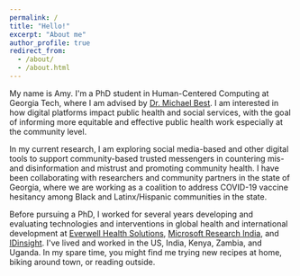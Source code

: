 ```yaml
---
permalink: /
title: "Hello!"
excerpt: "About me"
author_profile: true
redirect_from: 
  - /about/
  - /about.html
---
```


My name is Amy. I'm a PhD student in Human-Centered Computing at Georgia Tech, where I am advised by [Dr. Michael Best](https://mikeb.inta.gatech.edu/). I am interested in how digital platforms impact public health and social services, with the goal of informing more equitable and effective public health work especially at the community level.

In my current research, I am exploring social media-based and other digital tools to support community-based trusted messengers in countering mis- and disinformation and mistrust and promoting community health. I have been collaborating with researchers and community partners in the state of Georgia, where we are working as a coalition to address COVID-19 vaccine hesitancy among Black and Latinx/Hispanic communities in the state.

Before pursuing a PhD, I worked for several years developing and evaluating technologies and interventions in global health and international development at [Everwell Health Solutions](https://www.everwell.org/), [Microsoft Research India](https://www.microsoft.com/en-us/research/lab/microsoft-research-india/), and [IDinsight](https://www.idinsight.org/). I've lived and worked in the US, India, Kenya, Zambia, and Uganda. In my spare time, you might find me trying new recipes at home, biking around town, or reading outside.
